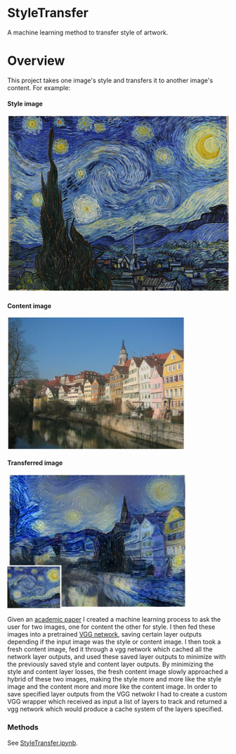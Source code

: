 # StyleTransfer
A machine learning method to transfer style of artwork.

# Overview
This project takes one image's style and transfers it to another image's content. For example:

#### Style image
![](images/style1.JPG)

#### Content image
![](images/raw1.JPG)

#### Transferred image
![](images/combo1.JPG)

Given an <a href="https://arxiv.org/pdf/1508.06576.pdf">academic paper</a> I created a machine learning process to ask the user for two images, one for content the other for style. I then fed these images into a pretrained <a href="https://neurohive.io/en/popular-networks/vgg16/">VGG network</a>, saving certain layer outputs depending if the input image was the style or content image. I then took a fresh content image, fed it through a vgg network which cached all the network layer outputs, and used these saved layer outputs to minimize with the previously saved style and content layer outputs. By minimizing the style and content layer losses, the fresh content image slowly approached a hybrid of these two images, making the style more and more like the style image and the content more and more like the content image. In order to save specified layer outputs from the VGG netwokr I had to create a custom VGG wrapper which received as input a list of layers to track and returned a vgg network which would produce a cache system of the layers specified.

### Methods
See [StyleTransfer.ipynb](styleTransfer.ipynb).
